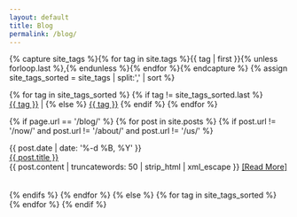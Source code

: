 ```yaml
---
layout: default
title: Blog
permalink: /blog/
---
```


{% capture site_tags %}{% for tag in site.tags %}{{ tag | first }}{% unless forloop.last %},{% endunless %}{% endfor %}{% endcapture %}
{% assign site_tags_sorted = site_tags | split:',' | sort %}

{% for tag in site_tags_sorted %}
  {% if tag != site_tags_sorted.last %}
  <a href='/blog/#{{ tag | slugify }}' style='white-space:nowrap;'>{{ tag }}</a> | 
  {% else %}
  <a href='/blog/#{{ tag | slugify }}' style='white-space:nowrap;'>{{ tag }}</a>
  {% endif %}
{% endfor %}

{% if page.url == '/blog/' %}
  {% for post in site.posts %}
    {% if post.url != '/now/' and post.url != '/about/' and post.url != '/us/' %}
      <div id='date'>{{ post.date | date: '%-d %B, %Y' }}</div>
      <div id='page-title'><a href='{{ post.url }}'>{{ post.title }}</a></div>
      {{ post.content | truncatewords: 50 | strip_html | xml_escape }}
      <a href='{{ post.url }}'>[Read&nbsp;More]</a>
      <br><br><br>
    {% endifs %}
  {% endfor %}
{% else %}
  {% for tag in site_tags_sorted %}
    <div name='{{ tag | slugify }}' style='display:none;'>
      {% for post in site.tags[tag] %}
        <div id='date'>{{ post.date | date: '%-d %B, %Y' }}</div>
        <div id='page-title'><a href='{{ post.url }}'>{{ post.title }}</a></div>
        {{ post.content | truncatewords: 50 | strip_html | xml_escape }}
        <a href='{{ post.url }}'>[Read&nbsp;More]</a>
        <br><br><br>
      {% endfor %}
    </div>
  {% endfor %}
{% endif %}
